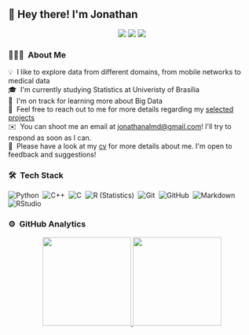 ## 👋 Hey there! I'm Jonathan


<p align="center">
<a href="https://jonathanalmd.github.io"><img src="https://img.shields.io/badge/-jonathanalmd.github.io-3423A6?style=flat-square&logo=Google-Chrome&logoColor=white"/></a>
<a href="https://linkedin.com/in/jonathanalmd"><img src="https://img.shields.io/badge/-Jonathan%20Almeida-0077B5?style=flat-square&logo=Linkedin&logoColor=white"/></a>
<a href="mailto:jonathanalmd@gmail.com"><img src="https://img.shields.io/badge/-jonathanalmd@gmail.com-D14836?style=flat-square&logo=Gmail&logoColor=white"/></a>
</p>


### 👨🏻‍💻 &nbsp;About Me

💡 &nbsp;I like to explore data from different domains, from mobile networks to medical data\
🎓 &nbsp;I'm currently studying Statistics at Univeristy of Brasília\
🌱 &nbsp;I'm on track for learning more about Big Data\
💬 &nbsp;Feel free to reach out to me for more details regarding my [selected projects](https://jonathanalmd.github.io/blog/)\
✉️ &nbsp;You can shoot me an email at jonathanalmd@gmail.com! I'll try to respond as soon as I can.\
📄 &nbsp;Please have a look at my [cv](https://jonathanalmd.github.io/assets/pdf/DeAlmeida2021-singlepage-cv.pdf) for more details about me. I'm open to feedback and suggestions!

<!-- <img alt="" src="" align="right"/> -->

### 🛠 &nbsp;Tech Stack

![Python](https://img.shields.io/badge/-Python-333333?style=flat&logo=python)&nbsp;
![C++](https://img.shields.io/badge/-C++-333333?style=flat&logo=C%2B%2B&logoColor=00599C)&nbsp;
![C](https://img.shields.io/badge/-C-333333?style=flat&logo=C)&nbsp;
![R (Statistics)](https://img.shields.io/badge/-R-333333?style=flat&logo=R&logoColor=276DC3)&nbsp;
![Git](https://img.shields.io/badge/-Git-333333?style=flat&logo=git)&nbsp;
![GitHub](https://img.shields.io/badge/-GitHub-333333?style=flat&logo=github)&nbsp;
![Markdown](https://img.shields.io/badge/-Markdown-333333?style=flat&logo=markdown)&nbsp;
![RStudio](https://img.shields.io/badge/-RStudio-333333?style=flat&logo=rstudio)&nbsp;


### ⚙️ &nbsp;GitHub Analytics

<p align="center">
<a href="https://github.com/AVS1508">
  <img height="180em" src="https://github-readme-stats-eight-theta.vercel.app/api?username=jonathanalmd&show_icons=true&theme=default&include_all_commits=true&count_private=true&hide=issues,contribs" />
  <img height="180em" src="https://github-readme-stats-eight-theta.vercel.app/api/top-langs/?username=jonathanalmd&layout=compact&theme=default" />
</a>
</p>








<!--
**jonathanalmd/jonathanalmd** is a ✨ _special_ ✨ repository because its `README.md` (this file) appears on your GitHub profile.

Here are some ideas to get you started:

- 🔭 I’m currently working on ...
- 🌱 I’m currently learning ...
- 👯 I’m looking to collaborate on ...
- 🤔 I’m looking for help with ...
- 💬 Ask me about ...
- 📫 How to reach me: ...
- 😄 Pronouns: ...
- ⚡ Fun fact: ...
-->
